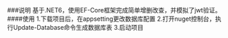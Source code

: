 ###说明
基于.NET6，使用EF-Core框架完成简单增删改查，并模拟了jwt验证。
####使用
1.下载项目后，在appsetting更改数据库配置
2.打开nuget控制台，执行Update-Database命令生成数据库表
3.启动项目